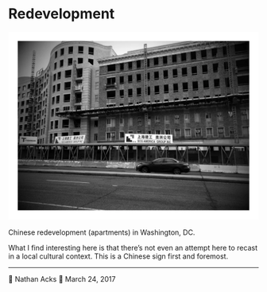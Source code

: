 # Redevelopment

![A black-and-white photograph of an apartment building under construction in Washington, DC](assets/c8193707205cb81f2601362a5b331a57.webp)

Chinese redevelopment (apartments) in Washington, DC.

What I find interesting here is that there’s not even an attempt here to recast in a local cultural context. This is a Chinese sign first and foremost.

- - - -

👤 Nathan Acks
📅 March 24, 2017
